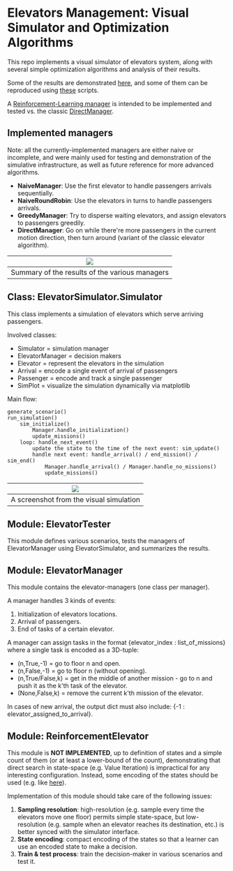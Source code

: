 # Elevators Management: Visual Simulator and Optimization Algorithms

This repo implements a visual simulator of elevators system, along with several simple optimization algorithms and analysis of their results.

Some of the results are demonstrated [here](https://github.com/ido90/Elevators/tree/master/Demonstrations), and some of them can be reproduced using [these](https://github.com/ido90/Elevators/tree/master/Main) scripts.

A [Reinforcement-Learning manager](#module-reinforcementelevator) is intended to be implemented and tested vs. the classic [DirectManager](#implemented-managers).

## Implemented managers

Note: all the currently-implemented managers are either naive or incomplete, and were mainly used for testing and demonstration of the simulative infrastructure, as well as future reference for more advanced algorithms.

- **NaiveManager**: Use the first elevator to handle passengers arrivals sequentially.
- **NaiveRoundRobin**: Use the elevators in turns to handle passengers arrivals.
- **GreedyManager**: Try to disperse waiting elevators, and assign elevators to passengers greedily.
- **DirectManager**: Go on while there're more passengers in the current motion direction, then turn around (variant of the classic elevator algorithm).

| ![](https://github.com/ido90/Elevators/blob/master/Demonstrations/tests%20summary.png) |
| :--: |
| Summary of the results of the various managers |

## Class: ElevatorSimulator.Simulator

This class implements a simulation of elevators which serve arriving passengers.

Involved classes:
- Simulator       = simulation manager
- ElevatorManager = decision makers
- Elevator        = represent the elevators in the simulation
- Arrival         = encode a single event of arrival of passengers
- Passenger       = encode and track a single passenger
- SimPlot         = visualize the simulation dynamically via matplotlib

Main flow:

    generate_scenario()
    run_simulation()
        sim_initialize()
            Manager.handle_initialization()
            update_missions()
        loop: handle_next_event()
            update the state to the time of the next event: sim_update()
            handle next event: handle_arrival() / end_mission() / sim_end()
                Manager.handle_arrival() / Manager.handle_no_missions()
                update_missions()

| ![](https://idogreenberg.neocities.org/linked_images/elevators.JPG) |
| :--: |
| A screenshot from the visual simulation |

## Module: ElevatorTester

This module defines various scenarios, tests the managers of ElevatorManager using ElevatorSimulator, and summarizes the results.

## Module: ElevatorManager

This module contains the elevator-managers (one class per manager).

A manager handles 3 kinds of events:
1. Initialization of elevators locations.
2. Arrival of passengers.
3. End of tasks of a certain elevator.

A manager can assign tasks in the format {elevator_index : list_of_missions}
where a single task is encoded as a 3D-tuple:
- (n,True,-1)      = go to floor n and open.
- (n,False,-1)     = go to floor n (without opening).
- (n,True/False,k) = get in the middle of another mission - go to n and push it as the k'th task of the elevator.
- (None,False,k)   = remove the current k'th mission of the elevator.

In cases of new arrival, the output dict must also include: {-1 : elevator_assigned_to_arrival}.

## Module: ReinforcementElevator

This module is **NOT IMPLEMENTED**, up to definition of states and a simple count of them (or at least a lower-bound of the count), demonstrating that direct search in state-space (e.g. Value Iteration) is impractical for any interesting configuration.
Instead, some encoding of the states should be used (e.g. like [here](https://papers.nips.cc/paper/1073-improving-elevator-performance-using-reinforcement-learning.pdf)).

Implementation of this module should take care of the following issues:
1. **Sampling resolution**: high-resolution (e.g. sample every time the elevators move one floor) permits simple state-space, but low-resolution (e.g. sample when an elevator reaches its destination, etc.) is better synced with the simulator interface.
2. **State encoding**: compact encoding of the states so that a learner can use an encoded state to make a decision.
3. **Train & test process**: train the decision-maker in various scenarios and test it.
